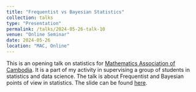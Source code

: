 ```yaml
---
title: "Frequentist vs Bayesian Statistics"
collection: talks
type: "Presentation"
permalink: /talks/2024-05-26-talk-10
venue: "Online Seminar"
date: 2024-05-26
location: "MAC, Online"
---
```


This is an opening talk on statistics for [Mathematics Association of Cambodia](https://sites.google.com/view/mac-cambodia). It is a part of my activity in supervising a group of students in statistics and data science.
The talk is about Frequentist and Bayesian points of view in statistics. The slide can be found [here](https://hassothea.github.io/files/teaching/MAC/Freq_Bayes_Stat.html#1). 
